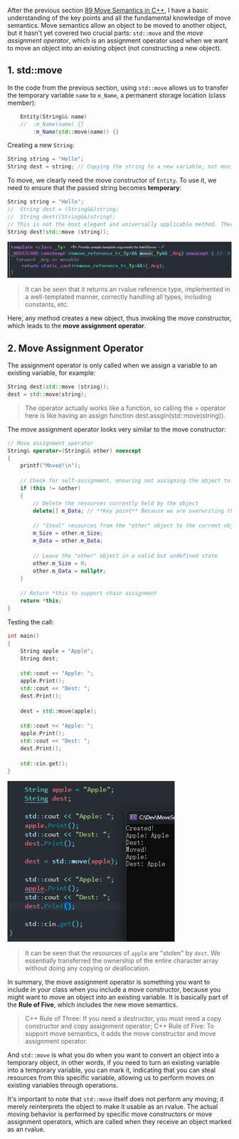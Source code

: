 After the previous section [89 Move Semantics in C++](89%20Move%20Semantics%20in%20C++.md), I have a basic understanding of the key points and all the fundamental knowledge of move semantics. Move semantics allow an object to be moved to another object, but it hasn't yet covered two crucial parts: `std::move` and the _move assignment operator_, which is an assignment operator used when we want to move an object into an existing object (not constructing a new object).

## 1. std::move

In the code from the previous section, using `std::move` allows us to transfer the temporary variable `name` to `m_Name`, a permanent storage location (class member):

```cpp
	Entity(String&& name)
	//	:m_Name(name) {}
		:m_Name(std::move(name)) {}
```

Creating a new `String`:

```cpp
String string = "Hello";
String dest = string; // Copying the string to a new variable, not moving
```

To move, we clearly need the move constructor of `Entity`. To use it, we need to ensure that the passed string becomes **temporary**:

```cpp
String string = "Hello";
// 	String dest = (String&&)string;
// 	String dest((String&&)string);
// This is not the most elegant and universally applicable method. Therefore, a more flexible function can be used, which can determine the type of input at compile time using auto
String dest(std::move (string));
```

![](./storage%20bag/Pasted%20image%2020230812225450.png)

> It can be seen that it returns an rvalue reference type, implemented in a well-templated manner, correctly handling all types, including constants, etc.

Here, any method creates a new object, thus invoking the move constructor, which leads to the **move assignment operator**.

## 2. Move Assignment Operator

The assignment operator is only called when we assign a variable to an existing variable, for example:

```cpp
String dest(std::move (string));
dest = std::move(string);
```

> The operator actually works like a function, so calling the = operator here is like having an assign function dest.assgin(std::move(string)).

The move assignment operator looks very similar to the move constructor:

```cpp
// Move assignment operator
String& operator=(String&& other) noexcept
{
    printf("Moved!\n");

    // Check for self-assignment, ensuring not assigning the object to itself
    if (this != &other)
    {
        // Delete the resources currently held by the object
        delete[] m_Data; // **Key point** Because we are overwriting the original object, delete memory to prevent memory leaks

        // "Steal" resources from the "other" object to the current object
        m_Size = other.m_Size;
        m_Data = other.m_Data;

        // Leave the "other" object in a valid but undefined state
        other.m_Size = 0;
        other.m_Data = nullptr;
    }

    // Return *this to support chain assignment
    return *this;
}

```

Testing the call:

```cpp
int main()
{
	String apple = "Apple";
	String dest;

	std::cout << "Apple: ";
	apple.Print();
	std::cout << "Dest: ";
	dest.Print();

	dest = std::move(apple);

	std::cout << "Apple: ";
	apple.Print();
	std::cout << "Dest: ";
	dest.Print();

	std::cin.get();
}
```

![](./storage%20bag/Pasted%20image%2020230812233014.png)

> It can be seen that the resources of `apple` are "stolen" by `dest`. We essentially transferred the ownership of the entire character array without doing any copying or deallocation.

In summary, the move assignment operator is something you want to include in your class when you include a move constructor, because you might want to move an object into an existing variable. It is basically part of the **Rule of Five**, which includes the new move semantics.

> C++ Rule of Three: If you need a destructor, you must need a copy constructor and copy assignment operator;
> C++ Rule of Five: To support move semantics, it adds the move constructor and move assignment operator.

And `std::move` is what you do when you want to convert an object into a temporary object, in other words, if you need to turn an existing variable into a temporary variable, you can mark it, indicating that you can steal resources from this specific variable, allowing us to perform moves on existing variables through operations.

It's important to note that `std::move` itself does not perform any moving; it merely reinterprets the object to make it usable as an rvalue. The actual moving behavior is performed by specific move constructors or move assignment operators, which are called when they receive an object marked as an rvalue.
